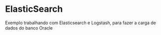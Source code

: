 # ElasticSearch
Exemplo trabalhando com Elasticsearch e Logstash, para fazer a carga de dados do banco Oracle

